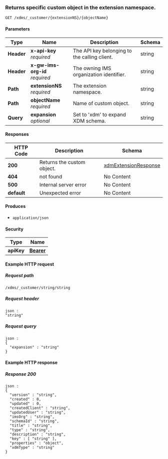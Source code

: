
<a name="get_custom_object"></a>
### Returns specific custom object in the extension namespace.
```
GET /xdms/_customer/{extensionNS}/{objectName}
```


#### Parameters

|Type|Name|Description|Schema|
|---|---|---|---|
|**Header**|**x-api-key**  <br>*required*|The API key belonging to the calling client.|string|
|**Header**|**x-gw-ims-org-id**  <br>*required*|The owning IMS organization identifier.|string|
|**Path**|**extensionNS**  <br>*required*|The extension namespace.|string|
|**Path**|**objectName**  <br>*required*|Name of custom object.|string|
|**Query**|**expansion**  <br>*optional*|Set to 'xdm' to expand XDM schema.|string|


#### Responses

|HTTP Code|Description|Schema|
|---|---|---|
|**200**|Returns the custom object.|[xdmExtensionResponse](../definitions/xdmExtensionResponse.md#xdmextensionresponse)|
|**404**|not found|No Content|
|**500**|Internal server error|No Content|
|**default**|Unexpected error|No Content|


#### Produces

* `application/json`


#### Security

|Type|Name|
|---|---|
|**apiKey**|**[Bearer](security.md#bearer)**|


#### Example HTTP request

##### Request path
```
/xdms/_customer/string/string
```


##### Request header
```
json :
"string"
```


##### Request query
```
json :
{
  "expansion" : "string"
}
```


#### Example HTTP response

##### Response 200
```
json :
{
  "version" : "string",
  "created" : 0,
  "updated" : 0,
  "createdClient" : "string",
  "updatedUser" : "string",
  "imsOrg" : "string",
  "schemaId" : "string",
  "title" : "string",
  "type" : "string",
  "description" : "string",
  "key" : [ "string" ],
  "properties" : "object",
  "xdmType" : "string"
}
```



